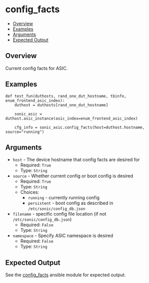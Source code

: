 # config_facts

- [Overview](#overview)
- [Examples](#examples)
- [Arguments](#arguments)
- [Expected Output](#expected-output)

## Overview
Current config facts for ASIC.

## Examples
```
def test_fun(duthosts, rand_one_dut_hostname, tbinfo, enum_frontend_asic_index):
    duthost = duthosts[rand_one_dut_hostname]

    sonic_asic = duthost.asic_instance(asic_index=enum_frontend_asic_index)

    cfg_info = sonic_asic.config_facts(host=duthost.hostname, source="running")
```

## Arguments
- `host` - The device hostname that config facts are desired for
    - Required: `True`
    - Type: `String`
- `source` - Whether current config or boot config is desired
    - Required: `True`
    - Type: `String`
    - Choices:
        - `running` - currently running config
        - `persistent` - boot config as described in `/etc/sonic/config_db.json`
- `filename` - specific config file location (if not `/etc/sonic/config_db.json`)
    - Required: `False`
    - Type: `String`
- `namespace` - Specify ASIC namespace is desired
    - Required: `False`
    - Type: `String`


## Expected Output
See the [config_facts](../ansible_methods/config_facts.md) ansible module for expected output.